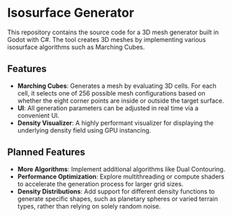 # Isosurface Generator

This repository contains the source code for a 3D mesh generator built in Godot with C#. The tool creates 3D meshes by implementing various isosurface algorithms such as Marching Cubes.

## Features

* **Marching Cubes**: Generates a mesh by evaluating 3D cells. For each cell, it selects one of 256 possible mesh configurations based on whether the eight corner points are inside or outside the target surface.
* **UI**: All generation parameters can be adjusted in real time via a convenient UI.
* **Density Visualizer**: A highly performant visualizer for displaying the underlying density field using GPU instancing.

## Planned Features

* **More Algorithms**: Implement additional algorithms like Dual Contouring.
* **Performance Optimization**: Explore multithreading or compute shaders to accelerate the generation process for larger grid sizes.
* **Density Distributions**: Add support for different density functions to generate specific shapes, such as planetary spheres or varied terrain types, rather than relying on solely random noise.
